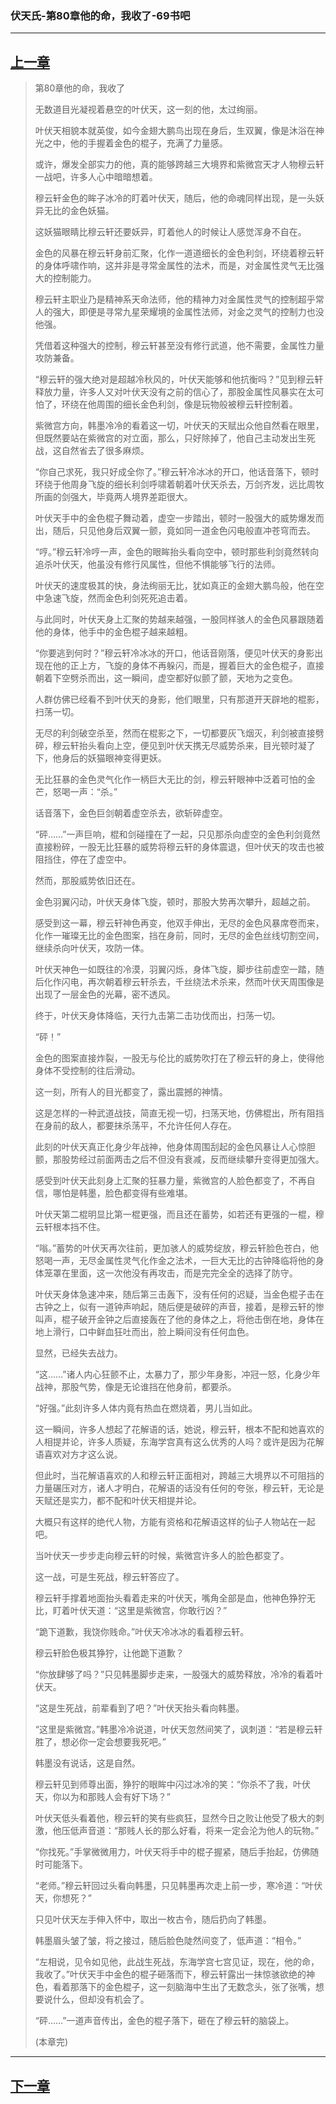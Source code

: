 ### 伏天氏-第80章他的命，我收了-69书吧

--------
[上一章](./b54d18e4829a31dfb118c87e1d39d0a4.md)
--------


>
>
>
>第80章他的命，我收了
>
>无数道目光凝视着悬空的叶伏天，这一刻的他，太过绚丽。
>
>叶伏天相貌本就英俊，如今金翅大鹏鸟出现在身后，生双翼，像是沐浴在神光之中，他的手握着金色的棍子，充满了力量感。
>
>或许，爆发全部实力的他，真的能够跨越三大境界和紫微宫天才人物穆云轩一战吧，许多人心中暗暗想着。
>
>穆云轩金色的眸子冰冷的盯着叶伏天，随后，他的命魂同样出现，是一头妖异无比的金色妖猫。
>
>这妖猫眼睛比穆云轩还要妖异，盯着他人的时候让人感觉浑身不自在。
>
>金色的风暴在穆云轩身前汇聚，化作一道道细长的金色利剑，环绕着穆云轩的身体呼啸作响，这并非是寻常金属性的法术，而是，对金属性灵气无比强大的控制能力。
>
>穆云轩主职业乃是精神系天命法师，他的精神力对金属性灵气的控制超乎常人的强大，即便是寻常九星荣耀境的金属性法师，对金之灵气的控制力也没他强。
>
>凭借着这种强大的控制，穆云轩甚至没有修行武道，他不需要，金属性力量攻防兼备。
>
>“穆云轩的强大绝对是超越冷秋风的，叶伏天能够和他抗衡吗？”见到穆云轩释放力量，许多人又对叶伏天没有之前的信心了，那股金属性风暴实在太可怕了，环绕在他周围的细长金色利剑，像是玩物般被穆云轩控制着。
>
>紫微宫方向，韩墨冷冷的看着这一切，叶伏天的天赋出众他自然看在眼里，但既然要站在紫微宫的对立面，那么，只好除掉了，他自己主动发出生死战，这自然省去了很多麻烦。
>
>“你自己求死，我只好成全你了。”穆云轩冷冰冰的开口，他话音落下，顿时环绕于他周身飞旋的细长利剑呼啸着朝着叶伏天杀去，万剑齐发，远比周牧所画的剑强大，毕竟两人境界差距很大。
>
>叶伏天手中的金色棍子舞动着，虚空一步踏出，顿时一股强大的威势爆发而出，随后，只见他身后双翼一颤，竟如同一道金色闪电般直冲苍穹而去。
>
>“哼。”穆云轩冷哼一声，金色的眼眸抬头看向空中，顿时那些利剑竟然转向追杀叶伏天，他虽没有修行风属性，但他不惧能够飞行的法师。
>
>叶伏天的速度极其的快，身法绚丽无比，犹如真正的金翅大鹏鸟般，他在空中急速飞旋，然而金色利剑死死追击着。
>
>与此同时，叶伏天身上汇聚的势越来越强，一股同样骇人的金色风暴跟随着他的身体，他手中的金色棍子越来越粗。
>
>“你要逃到何时？”穆云轩冷冰冰的开口，他话音刚落，便见叶伏天的身影出现在他的正上方，飞旋的身体不再躲闪，而是，握着巨大的金色棍子，直接朝着下空劈杀而出，这一瞬间，虚空都好似颤了颤，天地为之变色。
>
>人群仿佛已经看不到叶伏天的身影，他们眼里，只有那道开天辟地的棍影，扫荡一切。
>
>无尽的利剑破空杀至，然而在棍影之下，一切都要灰飞烟灭，利剑被直接劈碎，穆云轩抬头看向上空，便见到叶伏天携无尽威势杀来，目光顿时凝了下，他身后的妖猫眼神变得更妖。
>
>无比狂暴的金色灵气化作一柄巨大无比的剑，穆云轩眼神中泛着可怕的金芒，怒喝一声：“杀。”
>
>话音落下，金色巨剑朝着虚空杀去，欲斩碎虚空。
>
>“砰……”一声巨响，棍和剑碰撞在了一起，只见那杀向虚空的金色利剑竟然直接粉碎，一股无比狂暴的威势将穆云轩的身体震退，但叶伏天的攻击也被阻挡住，停在了虚空中。
>
>然而，那股威势依旧还在。
>
>金色羽翼闪动，叶伏天身体飞旋，顿时，那股大势再次攀升，超越之前。
>
>感受到这一幕，穆云轩神色再变，他双手伸出，无尽的金色风暴席卷而来，化作一璀璨无比的金色图案，挡在身前，同时，无尽的金色丝线切割空间，继续杀向叶伏天，攻防一体。
>
>叶伏天神色一如既往的冷漠，羽翼闪烁，身体飞旋，脚步往前虚空一踏，随后化作闪电，再次朝着穆云轩杀去，千丝绕法术杀来，然而叶伏天周围像是出现了一层金色的光幕，密不透风。
>
>终于，叶伏天身体降临，天行九击第二击功伐而出，扫荡一切。
>
>“砰！”
>
>金色的图案直接炸裂，一股无与伦比的威势吹打在了穆云轩的身上，使得他身体不受控制的往后滑动。
>
>这一刻，所有人的目光都变了，露出震撼的神情。
>
>这是怎样的一种武道战技，简直无视一切，扫荡天地，仿佛棍出，所有阻挡在身前的敌人，都要抹杀荡平，不允许任何人存在。
>
>此刻的叶伏天真正化身少年战神，他身体周围刮起的金色风暴让人心惊胆颤，那股势经过前面两击之后不但没有衰减，反而继续攀升变得更加强大。
>
>感受到叶伏天此刻身上汇聚的狂暴力量，紫微宫的人脸色都变了，不再自信，哪怕是韩墨，脸色都变得有些难堪。
>
>叶伏天第二棍明显比第一棍更强，而且还在蓄势，如若还有更强的一棍，穆云轩根本挡不住。
>
>“嗡。”蓄势的叶伏天再次往前，更加骇人的威势绽放，穆云轩脸色苍白，他怒喝一声，无尽金属性灵气化作金之法术，一巨大无比的古钟降临将他的身体笼罩在里面，这一次他没有再攻击，而是完完全全的选择了防守。
>
>叶伏天身体急速冲来，随后第三击轰下，没有任何的迟疑，当金色棍子击在古钟之上，似有一道钟声响起，随后便是破碎的声音，接着，是穆云轩的惨叫声，棍子破开金钟之后直接轰在了他的身体之上，将他击倒在地，身体在地上滑行，口中鲜血狂吐而出，脸上瞬间没有任何血色。
>
>显然，已经失去战力。
>
>“这……”诸人内心狂颤不止，太暴力了，那少年身影，冲冠一怒，化身少年战神，那股气势，像是无论谁挡在他身前，都要杀。
>
>“好强。”此刻许多人体内竟有热血在燃烧着，男儿当如此。
>
>这一瞬间，许多人想起了花解语的话，她说，穆云轩，根本不配和她喜欢的人相提并论，许多人质疑，东海学宫真有这么优秀的人吗？或许是因为花解语喜欢对方才这么说。
>
>但此时，当花解语喜欢的人和穆云轩正面相对，跨越三大境界以不可阻挡的力量碾压对方，诸人才明白，花解语的话没有任何的夸张，穆云轩，无论是天赋还是实力，都不配和叶伏天相提并论。
>
>大概只有这样的绝代人物，方能有资格和花解语这样的仙子人物站在一起吧。
>
>当叶伏天一步步走向穆云轩的时候，紫微宫许多人的脸色都变了。
>
>这一战，可是生死战，穆云轩答应了。
>
>穆云轩手撑着地面抬头看着走来的叶伏天，嘴角全部是血，他神色狰狞无比，盯着叶伏天道：“这里是紫微宫，你敢行凶？”
>
>“跪下道歉，我饶你贱命。”叶伏天冷冰冰的看着穆云轩。
>
>穆云轩脸色极其狰狞，让他跪下道歉？
>
>“你放肆够了吗？”只见韩墨脚步走来，一股强大的威势释放，冷冷的看着叶伏天。
>
>“这是生死战，前辈看到了吧？”叶伏天抬头看向韩墨。
>
>“这里是紫微宫。”韩墨冷冷说道，叶伏天忽然间笑了，讽刺道：“若是穆云轩胜了，想必你一定会想要我死吧。”
>
>韩墨没有说话，这是自然。
>
>穆云轩见到师尊出面，狰狞的眼眸中闪过冰冷的笑：“你杀不了我，叶伏天，你以为和那贱人会有好下场？”
>
>叶伏天低头看着他，穆云轩的笑有些疯狂，显然今日之败让他受了极大的刺激，他压低声音道：“那贱人长的那么好看，将来一定会沦为他人的玩物。”
>
>“你找死。”手掌微微用力，叶伏天将手中的棍子握紧，随后手抬起，仿佛随时可能落下。
>
>“老师。”穆云轩回过头看向韩墨，只见韩墨再次走上前一步，寒冷道：“叶伏天，你想死？”
>
>只见叶伏天左手伸入怀中，取出一枚古令，随后扔向了韩墨。
>
>韩墨眉头皱了皱，将之接过，随后脸色陡然间变了，低声道：“相令。”
>
>“左相说，见令如见他，此战生死战，东海学宫七宫见证，现在，他的命，我收了。”叶伏天手中金色的棍子砸落而下，穆云轩露出一抹惊骇欲绝的神色，看着那落下的金色棍子，这一刻脑海中生出了无数念头，张了张嘴，想要说什么，但却没有机会了。
>
>“砰……”一道声音传出，金色的棍子落下，砸在了穆云轩的脑袋上。
>
>(本章完)
>
>

--------
[下一章](./0a8ab1fc6e2b9415f938ebe2d4123a93.md)
--------
